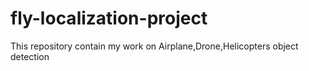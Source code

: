 # fly-localization-project
This repository contain my work on Airplane,Drone,Helicopters object detection
